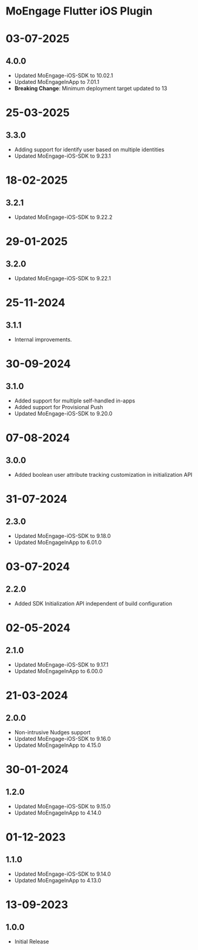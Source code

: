 # MoEngage Flutter iOS Plugin

# 03-07-2025

## 4.0.0
- Updated MoEngage-iOS-SDK to 10.02.1
- Updated MoEngageInApp to 7.01.1      
- **Breaking Change**: Minimum deployment target updated to 13

# 25-03-2025

## 3.3.0
- Adding support for identify user based on multiple identities
- Updated MoEngage-iOS-SDK to 9.23.1

# 18-02-2025

## 3.2.1
- Updated MoEngage-iOS-SDK to 9.22.2

# 29-01-2025

## 3.2.0
- Updated MoEngage-iOS-SDK to 9.22.1

# 25-11-2024

## 3.1.1
- Internal improvements.

# 30-09-2024

## 3.1.0

- Added support for multiple self-handled in-apps
- Added support for Provisional Push
- Updated MoEngage-iOS-SDK to 9.20.0

# 07-08-2024

## 3.0.0
- Added boolean user attribute tracking customization in initialization API

# 31-07-2024

## 2.3.0
- Updated MoEngage-iOS-SDK to 9.18.0
- Updated MoEngageInApp to 6.01.0

# 03-07-2024

## 2.2.0
- Added SDK Initialization API independent of build configuration

# 02-05-2024

## 2.1.0
- Updated MoEngage-iOS-SDK to 9.17.1
- Updated MoEngageInApp to 6.00.0

# 21-03-2024

## 2.0.0
- Non-intrusive Nudges support
- Updated MoEngage-iOS-SDK to 9.16.0
- Updated MoEngageInApp to 4.15.0

# 30-01-2024

## 1.2.0
- Updated MoEngage-iOS-SDK to 9.15.0
- Updated MoEngageInApp to 4.14.0

# 01-12-2023

## 1.1.0
- Updated MoEngage-iOS-SDK to 9.14.0
- Updated MoEngageInApp to 4.13.0

# 13-09-2023

## 1.0.0
- Initial Release
